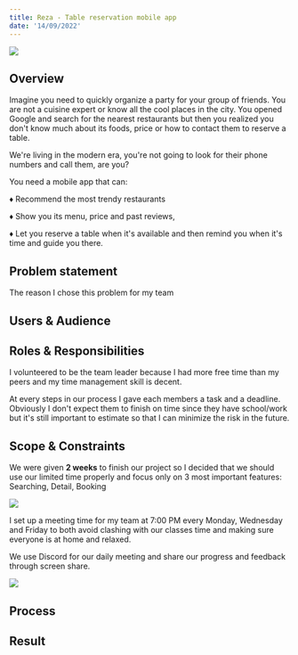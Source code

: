 ```yaml
---
title: Reza - Table reservation mobile app
date: '14/09/2022'
---
```


<script>

	import thumbnail from '$lib/assets/images/project/reza/reza-thumbnail.png';
    import discord from '$lib/assets/images/project/reza/discord.png';

    import feature from '$lib/assets/images/project/reza/feature.png';
</script>

![]({thumbnail})

## Overview

Imagine you need to quickly organize a party for your group of friends. You are not a cuisine expert or know all the cool places in the city. You opened Google and search for the nearest restaurants but then you realized you don't know much about its foods, price or how to contact them to reserve a table.

We're living in the modern era, you're not going to look for their phone numbers and call them, are you?

You need a mobile app that can:

♦ Recommend the most trendy restaurants

♦ Show you its menu, price and past reviews,

♦ Let you reserve a table when it's available and then remind you when it's time and guide you there.

## Problem statement

The reason I chose this problem for my team

## Users & Audience

## Roles & Responsibilities

I volunteered to be the team leader because I had more free time than my peers and my time management skill is decent.

At every steps in our process I gave each members a task and a deadline. Obviously I don't expect them to finish on time since they have school/work but it's still important to estimate so that I can minimize the risk in the future.

## Scope & Constraints

We were given <strong>2 weeks</strong> to finish our project so I decided that we should use our limited time properly and focus only on 3 most important features: Searching, Detail, Booking

![]({feature})

I set up a meeting time for my team at 7:00 PM every Monday, Wednesday and Friday to both avoid clashing with our classes time and making sure everyone is at home and relaxed.

We use Discord for our daily meeting and share our progress and feedback through screen share.

![]({discord})

## Process

## Result
